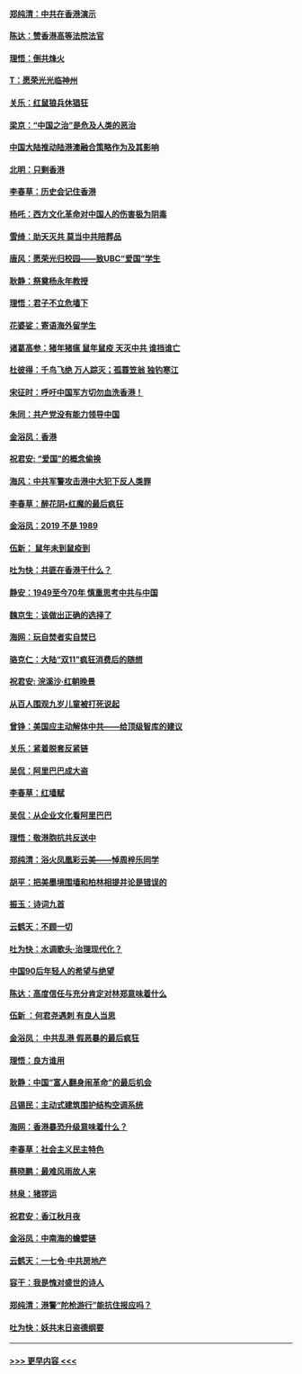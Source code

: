 #### [郑纯清：中共在香港演示](../pages/nsc993/n11670539.md?t=11220222) 
#### [陈达：赞香港高等法院法官](../pages/nsc993/n11669542.md?t=11220222) 
#### [理悟：倒共烽火](../pages/nsc993/n11668844.md?t=11220222) 
#### [T：愿荣光光临神州](../pages/nsc993/n11668421.md?t=11220222) 
#### [关乐：红鼠狼兵休猖狂](../pages/nsc993/n11668378.md?t=11220222) 
#### [梁京：“中国之治”是危及人类的恶治](../pages/nsc993/n11668328.md?t=11220222) 
#### [中国大陆推动陆港澳融合策略作为及其影响](../pages/nsc993/n11668157.md?t=11220222) 
#### [北明：只剩香港](../pages/nsc993/n11668002.md?t=11220222) 
#### [李春草：历史会记住香港](../pages/nsc993/n11667927.md?t=11220222) 
#### [杨吒：西方文化革命对中国人的伤害极为阴毒](../pages/nsc993/n11664521.md?t=11220222) 
#### [雪绮：助天灭共 莫当中共陪葬品](../pages/nsc993/n11662650.md?t=11220222) 
#### [唐风：愿荣光归校园——致UBC“爱国”学生](../pages/nsc993/n11662194.md?t=11220222) 
#### [耿静：祭奠杨永年教授](../pages/nsc993/n11662514.md?t=11220222) 
#### [理悟：君子不立危墙下](../pages/nsc993/n11662172.md?t=11220222) 
#### [花婆娑：寄语海外留学生](../pages/nsc993/n11662121.md?t=11220222) 
#### [诸葛高参：猪年猪瘟 鼠年鼠疫 天灭中共 谁挡谁亡](../pages/nsc993/n11661980.md?t=11220222) 
#### [杜彼得：千鸟飞绝 万人踪灭；孤蓑笠翁 独钓寒江](../pages/nsc993/n11661170.md?t=11220222) 
#### [宋征时：呼吁中国军方切勿血洗香港！](../pages/nsc993/n11415318.md?t=11220222) 
#### [朱同：共产党没有能力领导中国](../pages/nsc993/n11660421.md?t=11220222) 
#### [金浴凤：香港](../pages/nsc993/n11660419.md?t=11220222) 
#### [祝君安: “爱国”的概念偷换](../pages/nsc993/n11659706.md?t=11220222) 
#### [海风：中共军警攻击港中大犯下反人类罪](../pages/nsc993/n11659632.md?t=11220222) 
#### [李春草：醉花阴•红魔的最后疯狂](../pages/nsc993/n11659287.md?t=11220222) 
#### [金浴凤：2019 不是 1989](../pages/nsc993/n11657663.md?t=11220222) 
#### [伍新： 鼠年未到鼠疫到](../pages/nsc993/n11655098.md?t=11220222) 
#### [吐为快：共匪在香港干什么？](../pages/nsc993/n11654891.md?t=11220222) 
#### [静安：1949至今70年 慎重思考中共与中国](../pages/nsc993/n11651244.md?t=11220222) 
#### [魏京生：该做出正确的选择了](../pages/nsc993/n11653084.md?t=11220222) 
#### [海网：玩自焚者实自焚已](../pages/nsc993/n11652423.md?t=11220222) 
#### [骆克仁：大陆“双11”疯狂消费后的随想](../pages/nsc993/n11652305.md?t=11220222) 
#### [祝君安: 浣溪沙·红朝晚景](../pages/nsc993/n11652258.md?t=11220222) 
#### [从百人围观九岁儿童被打死说起](../pages/nsc993/n11651030.md?t=11220222) 
#### [曾铮：美国应主动解体中共——给顶级智库的建议](../pages/nsc993/n11649888.md?t=11220222) 
#### [关乐：紧着脱套反紧链](../pages/nsc993/n11649069.md?t=11220222) 
#### [吴侃：阿里巴巴成大盗](../pages/nsc993/n11645523.md?t=11220222) 
#### [李春草：红墙赋](../pages/nsc993/n11646389.md?t=11220222) 
#### [吴侃：从企业文化看阿里巴巴](../pages/nsc993/n11645476.md?t=11220222) 
#### [理悟：敬港胞抗共反送中](../pages/nsc993/n11645466.md?t=11220222) 
#### [郑纯清：浴火凤凰彩云美——悼周梓乐同学](../pages/nsc993/n11645155.md?t=11220222) 
#### [胡平：把美墨境围墙和柏林相提并论是错误的](../pages/nsc993/n11645134.md?t=11220222) 
#### [振玉：诗词九首](../pages/nsc993/n11644081.md?t=11220222) 
#### [云鹤天：不顾一切](../pages/nsc993/n11643508.md?t=11220222) 
#### [吐为快：水调歌头·治理现代化？](../pages/nsc993/n11643485.md?t=11220222) 
#### [中国90后年轻人的希望与绝望](../pages/nsc993/n11642317.md?t=11220222) 
#### [陈达：高度信任与充分肯定对林郑意味着什么](../pages/nsc993/n11641441.md?t=11220222) 
#### [伍新 ：何君尧遇刺 有良人当思](../pages/nsc993/n11641503.md?t=11220222) 
#### [金浴凤： 中共乱港  假恶暴的最后疯狂](../pages/nsc993/n11641495.md?t=11220222) 
#### [理悟：良方谁用](../pages/nsc993/n11641463.md?t=11220222) 
#### [耿静：中国“富人翻身闹革命”的最后机会](../pages/nsc993/n11640655.md?t=11220222) 
#### [吕锡民：主动式建筑围护结构空调系统](../pages/nsc993/n11640168.md?t=11220222) 
#### [海网：香港暴恐升级意味着什么？](../pages/nsc993/n11635904.md?t=11220222) 
#### [李春草：社会主义民主特色](../pages/nsc993/n11634657.md?t=11220222) 
#### [蔡晓鹏：最难风雨故人来](../pages/nsc993/n11633145.md?t=11220222) 
#### [林泉：猪猡运](../pages/nsc993/n11631469.md?t=11220222) 
#### [祝君安：香江秋月夜](../pages/nsc993/n11631440.md?t=11220222) 
#### [金浴凤：中南海的蟾嬖链](../pages/nsc993/n11631290.md?t=11220222) 
#### [云鹤天：一七令·中共房地产](../pages/nsc993/n11630084.md?t=11220222) 
#### [容干：我是愧对盛世的诗人](../pages/nsc993/n11630059.md?t=11220222) 
#### [郑纯清：港警“陀枪游行”能抗住报应吗？](../pages/nsc993/n11629999.md?t=11220222) 
#### [吐为快：妖共末日盗德纲要](../pages/nsc993/n11628610.md?t=11220222) 

----
#### [ >>> 更早内容 <<< ](../indexes/nsc993-earlier.md)
